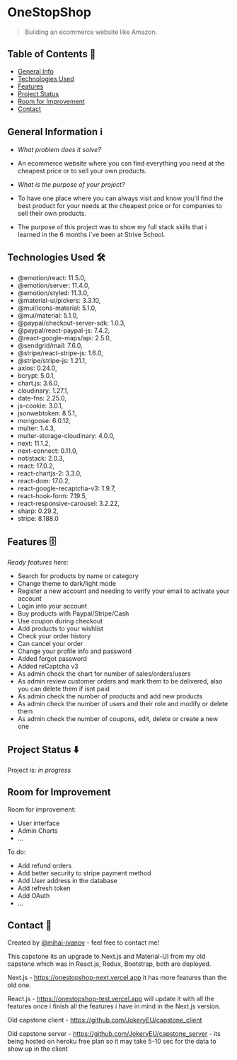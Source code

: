 # OneStopShop

> Building an ecommerce website like Amazon.

## Table of Contents 📁

- [General Info](#general-information-ℹ%EF%B8%8F)
- [Technologies Used](#technologies-used-)
- [Features](#features-)
- [Project Status](#project-status-%EF%B8%8F)
- [Room for Improvement](#room-for-improvement)
- [Contact](#contact-)

## General Information ℹ️

- <em>What problem does it solve?</em>
- An ecommerce website where you can find everything you need at the cheapest price or to sell your own products.

- <em>What is the purpose of your project?</em>
- To have one place where you can always visit and know you'll find the best product for your needs at the cheapest price or for companies to sell their own products.
- The purpose of this project was to show my full stack skills that i learned in the 6 months i've been at Strive School.

## Technologies Used 🛠

- @emotion/react: 11.5.0,
- @emotion/server: 11.4.0,
- @emotion/styled: 11.3.0,
- @material-ui/pickers: 3.3.10,
- @mui/icons-material: 5.1.0,
- @mui/material: 5.1.0,
- @paypal/checkout-server-sdk: 1.0.3,
- @paypal/react-paypal-js: 7.4.2,
- @react-google-maps/api: 2.5.0,
- @sendgrid/mail: 7.6.0,
- @stripe/react-stripe-js: 1.6.0,
- @stripe/stripe-js: 1.21.1,
- axios: 0.24.0,
- bcrypt: 5.0.1,
- chart.js: 3.6.0,
- cloudinary: 1.27.1,
- date-fns: 2.25.0,
- js-cookie: 3.0.1,
- jsonwebtoken: 8.5.1,
- mongoose: 6.0.12,
- multer: 1.4.3,
- multer-storage-cloudinary: 4.0.0,
- next: 11.1.2,
- next-connect: 0.11.0,
- notistack: 2.0.3,
- react: 17.0.2,
- react-chartjs-2: 3.3.0,
- react-dom: 17.0.2,
- react-google-recaptcha-v3: 1.9.7,
- react-hook-form: 7.19.5,
- react-responsive-carousel: 3.2.22,
- sharp: 0.29.2,
- stripe: 8.188.0

## Features 🗄

<em>Ready features here:</em>

- Search for products by name or category
- Change theme to dark/light mode
- Register a new account and needing to verify your email to activate your account
- Login into your account
- Buy products with Paypal/Stripe/Cash
- Use coupon during checkout
- Add products to your wishlist
- Check your order history
- Can cancel your order
- Change your profile info and password
- Added forgot password
- Added reCaptcha v3
- As admin check the chart for number of sales/orders/users
- As admin review customer orders and mark them to be delivered, also you can delete them if isnt paid
- As admin check the number of products and add new products
- As admin check the number of users and their role and modify or delete them
- As admin check the number of coupons, edit, delete or create a new one

## Project Status ⬇️

Project is: _in progress_

## Room for Improvement

Room for improvement:

- User interface
- Admin Charts
- ...

To do:

- Add refund orders
- Add better security to stripe payment method
- Add User address in the database
- Add refresh token
- Add OAuth
- ...

## Contact 📩

Created by [@mihai-ivanov](https://github.com/JokeryEU) - feel free to contact me!

This capstone its an upgrade to Next.js and Material-UI from my old capstone which was in React.js, Redux, Bootstrap, both are deployed.

Next.js - https://onestopshop-next.vercel.app it has more features than the old one.

React.js - https://onestopshop-test.vercel.app will update it with all the features once i finish all the features i have in mind in the Next.js version.

Old capstone client - https://github.com/JokeryEU/capstone_client

Old capstone server - https://github.com/JokeryEU/capstone_server - its being hosted on heroku free plan so it may take 5-10 sec for the data to show up in the client
